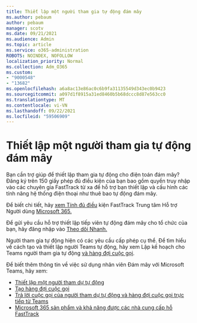 ```yaml
---
title: Thiết lập một người tham gia tự động đám mây
ms.author: pebaum
author: pebaum
manager: scotv
ms.date: 09/21/2021
ms.audience: Admin
ms.topic: article
ms.service: o365-administration
ROBOTS: NOINDEX, NOFOLLOW
localization_priority: Normal
ms.collection: Adm_O365
ms.custom:
- "9000548"
- "13682"
ms.openlocfilehash: a6a8ac13e86ac0c6b9fa31135549d343ec0b9423
ms.sourcegitcommit: a097d1f8915a31ed8460b5b68dccc8d87e563cc0
ms.translationtype: MT
ms.contentlocale: vi-VN
ms.lasthandoff: 09/22/2021
ms.locfileid: "59506909"
---
```

# <a name="set-up-a-cloud-auto-attendant"></a>Thiết lập một người tham gia tự động đám mây

Bạn cần trợ giúp để thiết lập tham gia tự động cho điện toán đám mây? Đăng ký trên 150 giấy phép đủ điều kiện của bạn bao gồm quyền truy nhập vào các chuyên gia FastTrack từ xa để hỗ trợ bạn thiết lập và cấu hình các tính năng hệ thống điện thoại như thuê bao tự động đám mây.

Để biết chi tiết, hãy [xem Tính đủ điều](https://docs.microsoft.com/fasttrack/eligibility) kiện FastTrack Trung tâm Hỗ trợ Người dùng [Microsoft 365.](https://docs.microsoft.com/fasttrack/introduction#what-is-fasttrack-for-microsoft-365)

Để gửi yêu cầu hỗ trợ thiết lập tiếp viên tự động đám mây cho tổ chức của bạn, hãy đăng nhập vào [Theo dõi Nhanh.](https://www.microsoft.com/fasttrack?rtc=1)

Người tham gia tự động hiện có các yêu cầu cấp phép cụ thể. Để tìm hiểu về cách tạo và thiết lập người Teams tự động, hãy xem Lập kế hoạch cho Teams người tham gia tự động [và hàng đợi cuộc gọi](https://docs.microsoft.com/microsoftteams/what-are-phone-system-auto-attendants).

Để biết thêm thông tin về việc sử dụng nhân viên Đám mây với Microsoft Teams, hãy xem:

- [Thiết lập một người tham dự tự động](https://docs.microsoft.com/microsoftteams/create-a-phone-system-auto-attendant)
- [Tạo hàng đợi cuộc gọi](https://docs.microsoft.com/microsoftteams/create-a-phone-system-call-queue)
- [Trả lời cuộc gọi của người tham dự tự động và hàng đợi cuộc gọi trực tiếp từ Teams](https://docs.microsoft.com/microsoftteams/answer-auto-attendant-and-call-queue-calls)
- [Microsoft 365 sản phẩm và khả năng được các nhà cung cấp hỗ FastTrack](https://docs.microsoft.com/fasttrack/products-and-capabilities#office-365)
